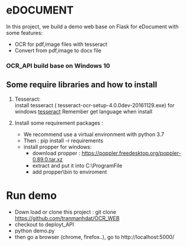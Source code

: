 # eDOCUMENT

In this project, we build a demo web base on Flask for eDocument with some features:  
- OCR for pdf,image files with tesseract
- Convert from pdf,image to docx file  

### OCR_API build base on Windows 10

## Some require libraries and how to install

1. Tesseract:  
    install tesseract (	tesseract-ocr-setup-4.0.0dev-20161129.exe) for windows
    [tesseract](https://digi.bib.uni-mannheim.de/tesseract/)
    Remember get language when install

2. Install some requirement packages :  
    - We recommend use a virtual environment  with python 3.7
    - Then : pip install -r requirements  
    - install propper for windows:
        - download propper : https://poppler.freedesktop.org/poppler-0.89.0.tar.xz
        - extract and put it into C:\ProgramFile
        - add propper\bin to enviroment
# Run demo
* Down load or clone this project : git clone https://github.com/tranmanhdat/OCR_WEB
* checkout to deployt_API
* python demo.py
* then go a browser (chrome, firefox..), go to http://localhost:5000/